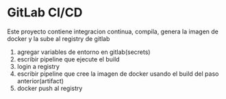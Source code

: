 # GitLab CI/CD

Este proyecto contiene integracion continua, compila, genera la imagen de docker y la sube al registry de gitlab


1. agregar variables de entorno en gitlab(secrets)
2. escribir pipeline que ejecute el build     
3. login a registry    
4. escribir pipeline que cree la imagen de docker usando el build del paso anterior(artifact)
5. docker push al registry  
